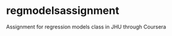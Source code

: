 regmodelsassignment
===================

Assignment for regression models class in JHU through Coursera

